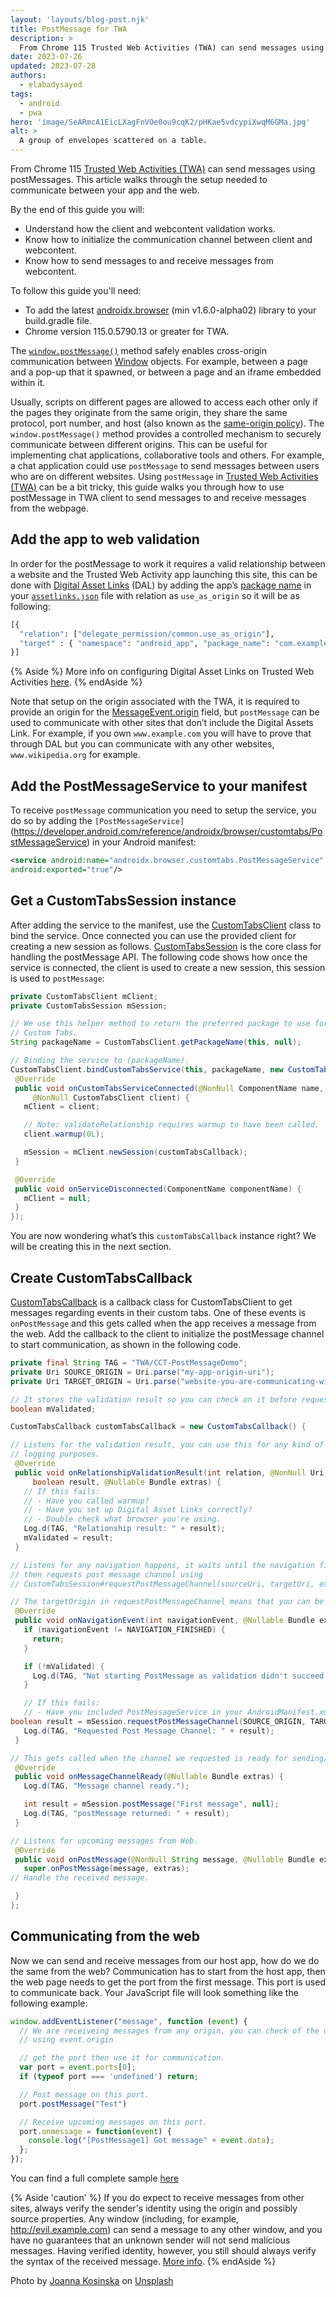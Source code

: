 ```yaml
---
layout: 'layouts/blog-post.njk'
title: PostMessage for TWA
description: >
  From Chrome 115 Trusted Web Activities (TWA) can send messages using postMessages. This article walks through the setup needed to communicate between your app and the web.
date: 2023-07-26
updated: 2023-07-28
authors:
  - elabadysayed
tags:
  - android
  - pwa
hero: 'image/SeARmcA1EicLXagFnVOe0ou9cqK2/pHKae5vdcypiXwqM6GMa.jpg'
alt: >
  A group of envelopes scattered on a table.
---
```


From Chrome 115 [Trusted Web Activities (TWA)](/docs/android/trusted-web-activity/) can send messages using postMessages. This article walks through the setup needed to communicate between your app and the web.

By the end of this guide you will:
- Understand how the client and webcontent validation works.
- Know how to initialize the communication channel between client and webcontent.
- Know how to send messages to and receive messages from webcontent.

To follow this guide you'll need:

- To add the latest [androidx.browser](https://developer.android.com/jetpack/androidx/releases/browser) (min v1.6.0-alpha02) library to your build.gradle file.
- Chrome version 115.0.5790.13 or greater for TWA.

The [`window.postMessage()`](https://developer.mozilla.org/docs/Web/API/Window/postMessage) method safely enables cross-origin communication between [Window](https://developer.mozilla.org/docs/Web/API/Window) objects. For example, between a page and a pop-up that it spawned, or between a page and an iframe embedded within it.

Usually, scripts on different pages are allowed to access each other only if the pages they originate from the same origin, they share the same protocol, port number, and host (also known as the [same-origin policy](https://developer.mozilla.org/docs/Web/Security/Same-origin_policy)). The `window.postMessage()` method  provides a controlled mechanism to securely communicate between different origins. This can be useful for implementing chat applications, collaborative tools and others. For example, a chat application could use `postMessage` to send messages between users who are on different websites.
Using `postMessage` in [Trusted Web Activities (TWA)](/docs/android/trusted-web-activity/) can be a bit tricky, this guide  walks you through how to use postMessage in TWA client to send messages to and receive messages from the webpage.



## Add the app to web validation

In order for the postMessage to work it requires a valid relationship between a website and the Trusted Web Activity app launching this site, this can be done with [Digital Asset Links](https://developers.google.com/digital-asset-links) (DAL) by adding the app’s [package name](https://developer.android.com/build/configure-app-module#set-application-id) in your [`assetlinks.json`](https://developer.android.com/training/app-links/verify-android-applinks) file with relation as `use_as_origin` so it will be as following:

```python
[{
  "relation": ["delegate_permission/common.use_as_origin"],
  "target" : { "namespace": "android_app", "package_name": "com.example.app", "sha256_cert_fingerprints": [""] }
}]
```

{% Aside %}
More info on configuring Digital Asset Links on Trusted Web Activities [here](/docs/android/trusted-web-activity/quick-start/#creating-your-asset-link-file).
{% endAside %}

Note that setup on the origin associated with the TWA, it is required to provide an origin for the [MessageEvent.origin](https://developer.mozilla.org/docs/Web/API/MessageEvent/origin) field, but `postMessage` can be used to communicate with other sites that don’t include the Digital Assets Link. For example, if you own `www.example.com` you will have to prove that through DAL but you can communicate with any other websites, `www.wikipedia.org` for example.

## Add the PostMessageService to your manifest

To receive `postMessage` communication you need to setup the service, you do so by adding the `[PostMessageService]`(https://developer.android.com/reference/androidx/browser/customtabs/PostMessageService) in your Android manifest:

```xml
<service android:name="androidx.browser.customtabs.PostMessageService"
android:exported="true"/>
```

## Get a CustomTabsSession instance

After adding the service to the manifest, use the [CustomTabsClient](https://developer.android.com/reference/kotlin/androidx/browser/customtabs/CustomTabsClient) class to bind the service. Once connected you can use the provided client for creating a new session as follows.
[CustomTabsSession](https://developer.android.com/reference/androidx/browser/customtabs/CustomTabsSession) is the core class for handling the postMessage API. The following code shows how once the service is connected, the client is used to create a new session, this session is used to `postMessage`:

```java
private CustomTabsClient mClient;
private CustomTabsSession mSession;

// We use this helper method to return the preferred package to use for
// Custom Tabs.
String packageName = CustomTabsClient.getPackageName(this, null);

// Binding the service to (packageName).
CustomTabsClient.bindCustomTabsService(this, packageName, new CustomTabsServiceConnection() {
 @Override
 public void onCustomTabsServiceConnected(@NonNull ComponentName name,
     @NonNull CustomTabsClient client) {
   mClient = client;

   // Note: validateRelationship requires warmup to have been called.
   client.warmup(0L);

   mSession = mClient.newSession(customTabsCallback);
 }

 @Override
 public void onServiceDisconnected(ComponentName componentName) {
   mClient = null;
 }
});
```

You are now wondering what’s this `customTabsCallback` instance right? We will be creating this in the next section.
## Create CustomTabsCallback

[CustomTabsCallback](https://developer.android.com/reference/androidx/browser/customtabs/CustomTabsCallback) is a callback class for CustomTabsClient to get messages regarding events in their custom tabs. One of these events is `onPostMessage` and this gets called when the app receives a message from the web. Add the callback to the client to initialize the postMessage channel to start communication, as shown in the following code.

```java
private final String TAG = "TWA/CCT-PostMessageDemo";
private Uri SOURCE_ORIGIN = Uri.parse("my-app-origin-uri");
private Uri TARGET_ORIGIN = Uri.parse("website-you-are-communicating-with");

// It stores the validation result so you can check on it before requesting postMessage channel, since without successful validation it is not posible to use postMessage.
boolean mValidated;

CustomTabsCallback customTabsCallback = new CustomTabsCallback() {

// Listens for the validation result, you can use this for any kind of
// logging purposes.
 @Override
 public void onRelationshipValidationResult(int relation, @NonNull Uri requestedOrigin,
     boolean result, @Nullable Bundle extras) {
   // If this fails:
   // - Have you called warmup?
   // - Have you set up Digital Asset Links correctly?
   // - Double check what browser you're using.
   Log.d(TAG, "Relationship result: " + result);
   mValidated = result;
 }

// Listens for any navigation happens, it waits until the navigation finishes
// then requests post message channel using
// CustomTabsSession#requestPostMessageChannel(sourceUri, targetUri, extrasBundle)

// The targetOrigin in requestPostMessageChannel means that you can be certain their messages are delivered only to the website you expect.
 @Override
 public void onNavigationEvent(int navigationEvent, @Nullable Bundle extras) {
   if (navigationEvent != NAVIGATION_FINISHED) {
     return;
   }

   if (!mValidated) {
     Log.d(TAG, "Not starting PostMessage as validation didn't succeed.");
   }

   // If this fails:
   // - Have you included PostMessageService in your AndroidManifest.xml ?
boolean result = mSession.requestPostMessageChannel(SOURCE_ORIGIN, TARGET_ORIGIN, new Bundle());
   Log.d(TAG, "Requested Post Message Channel: " + result);
 }

// This gets called when the channel we requested is ready for sending/receiving messages.
 @Override
 public void onMessageChannelReady(@Nullable Bundle extras) {
   Log.d(TAG, "Message channel ready.");

   int result = mSession.postMessage("First message", null);
   Log.d(TAG, "postMessage returned: " + result);
 }

// Listens for upcoming messages from Web.
 @Override
 public void onPostMessage(@NonNull String message, @Nullable Bundle extras) {
   super.onPostMessage(message, extras);
// Handle the received message.

 }
};
```


## Communicating from the web

Now we can send and receive messages from our host app, how do we do the same from the web? Communication has to start from the host app, then the web page needs to get the port from the first message. This port is used to communicate back. Your JavaScript file will look something like the following example:

```javascript
window.addEventListener("message", function (event) {
  // We are receiveing messages from any origin, you can check of the origin by
  // using event.origin

  // get the port then use it for communication.
  var port = event.ports[0];
  if (typeof port === 'undefined') return;

  // Post message on this port.
  port.postMessage("Test")

  // Receive upcoming messages on this port.
  port.onmessage = function(event) {
    console.log("[PostMessage1] Got message" + event.data);
  };
});
```

You can find a full complete sample [here](https://github.com/GoogleChrome/android-browser-helper/tree/main/demos/twa-post-message)

{% Aside 'caution' %}
If you do expect to receive messages from other sites, always verify the sender's identity using the origin and possibly source properties. Any window (including, for example, http://evil.example.com) can send a message to any other window, and you have no guarantees that an unknown sender will not send malicious messages. Having verified identity, however, you still should always verify the syntax of the received message. [More info](https://developer.mozilla.org/docs/Web/API/Window/postMessage).
{% endAside %}

Photo by <a href="https://unsplash.com/@joannakosinska">Joanna Kosinska</a> on <a href="https://unsplash.com/s/photos/envelopes">Unsplash</a>

